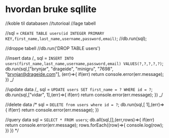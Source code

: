 # hvordan bruke sqllite

//koble til databasen
//tutorioal
//lage tabell

//sql = `CREATE TABLE users(id INTEGER PRIMARY KEY,first_name,last_name,username,password,email)`;
//db.run(sql);

//droppe tabell
//db.run('DROP TABLE users')

//insert data
/_ sql = `INSERT INTO users(first_name,last_name,username,password,email) VALUES(?,?,?,?,?)`;
db.run(sql,["brynjar", "drageide", "minigru", "7698", "brynjar@drageide.com"],
(err)=>{
if(err) return console.error(err.message);
}) _/

//update data
/_ sql = `UPDATE users SET first_name = ? WHERE id = ?`;
db.run(sql,["vidar", 1],(err)=>{
if(err) return console.error(err.message);
}) _/

//delete data
/\* sql = `DELETE from users where id = ?`;
db.run(sql,[ 1],(err)=>{
if(err) return console.error(err.message);
})

//query data
sql = `SELECT * FROM users`;
db.all(sql,[],(err,rows)=>{
if(err) return console.error(err.message);
rows.forEach((row)=>{
console.log(row);
})
}) \*/
